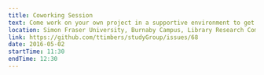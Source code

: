 ```yaml
---
title: Coworking Session
text: Come work on your own project in a supportive environment to get (and give) help from your peers!
location: Simon Fraser University, Burnaby Campus, Library Research Commons
link: https://github.com/ttimbers/studyGroup/issues/68
date: 2016-05-02
startTime: 11:30
endTime: 12:30
---
```

